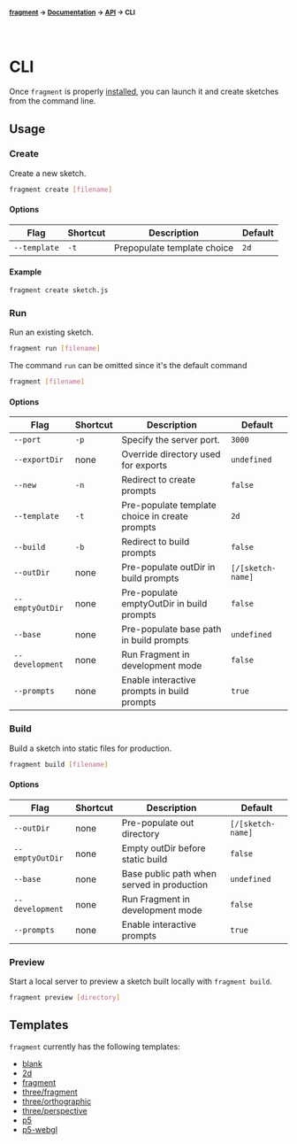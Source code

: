 #### <sup>[fragment](../../README.md) → [Documentation](../README.md) → [API](../README.md#apis) → CLI</sup>
<br>

# CLI

Once `fragment` is properly [installed](../../README.md#installation), you can launch it and create sketches from the command line.

## Usage

### Create

Create a new sketch.

```bash
fragment create [filename]
```

#### Options

| Flag | Shortcut | Description | Default |
|---|---|---|---|
|`--template`| `-t` | Prepopulate template choice | `2d` |

#### Example

```bash
fragment create sketch.js
```

### Run

Run an existing sketch.

```bash
fragment run [filename]
```
The command `run` can be omitted since it's the default command

```bash
fragment [filename]
```

#### Options

| Flag | Shortcut | Description | Default |
|---|---|---|---|
|`--port`| `-p` | Specify the server port.  | `3000` |
|`--exportDir`| none | Override directory used for exports  | `undefined` |
|`--new`| `-n` | Redirect to create prompts | `false` |
|`--template`| `-t` | Pre-populate template choice in create prompts | `2d` |
|`--build`| `-b` | Redirect to build prompts  | `false` |
|`--outDir`| none | Pre-populate outDir in build prompts  | `[/[sketch-name]` |
|`--emptyOutDir`| none | Pre-populate emptyOutDir in build prompts  | `false` |
|`--base`| none | Pre-populate base path in build prompts | `undefined` |
|`--development`| none | Run Fragment in development mode  | `false` |
|`--prompts`| none | Enable interactive prompts in build prompts  | `true` |

### Build

Build a sketch into static files for production.

```bash
fragment build [filename]
```

#### Options

| Flag | Shortcut | Description | Default |
|---|---|---|---|
|`--outDir`| none | Pre-populate out directory  | `[/[sketch-name]` |
|`--emptyOutDir`| none | Empty outDir before static build  | `false` |
|`--base`| none | Base public path when served in production  | `undefined` |
|`--development`| none | Run Fragment in development mode  | `false` |
|`--prompts`| none | Enable interactive prompts  | `true` |

### Preview

Start a local server to preview a sketch built locally with `fragment build`.

```bash
fragment preview [directory]
```

## Templates

`fragment` currently has the following templates:
- [blank](../../src/cli/templates/blank/index.js)
- [2d](../../src/cli/templates/default/index.js)
- [fragment](../../src/cli/templates/fragment-gl/index.js)
- [three/fragment](../../src/cli/templates/three-fragment/index.js)
- [three/orthographic](../../src/cli/templates/three-orthographic/index.js)
- [three/perspective](../../src/cli/templates/three-perspective/index.js)
- [p5](../../src/cli/templates/p5/index.js)
- [p5-webgl](../../src/cli/templates/p5-webgl/index.js)
